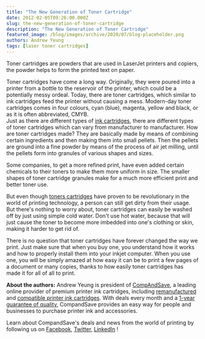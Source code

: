 ```yaml
---
title: "The New Generation of Toner Cartridge"
date: 2012-02-05T09:26:00.000Z
slug: the-new-generation-of-toner-cartridge
description: "The New Generation of Toner Cartridge"
featured_image: /blog/images/archive/2020/07/blog-placeholder.png
authors: Andrew Yeung
tags: [laser toner cartridges]
---
```


Toner cartridges are powders that are used in LaserJet printers and copiers, the powder helps to form the printed text on paper.

Toner cartridges have come a long way. Originally, they were poured into a printer from a bottle to the reservoir of the printer, which could be a potentially messy ordeal. Today, there are toner cartridges, which similar to ink cartridges feed the printer without causing a mess. Modern-day toner cartridges comes in four colours, cyan (blue), magenta, yellow and black, or as it is often abbreviated, CMYB.  
Just as there are different types of [ink cartridges](https://www.compandsave.com/), there are different types of toner cartridges which can vary from manufacturer to manufacturer. How are toner cartridges made? They are basically made by means of combining certain ingredients and then making them into small pellets. Then the pellets are ground into a fine powder by means of the process of air jet milling, until the pellets form into granules of various shapes and sizes.

Some companies, to get a more refined print, have even added certain chemicals to their toners to make them more uniform in size. The smaller shapes of toner cartridge granules make for a much more efficient print and better toner use.

But even though [toners cartridges](https://www.compandsave.com/) have proven to be revolutionary in the world of printing technology, a person can still get dirty from their usage. But there's nothing to worry about, toner cartridges can easily be washed off by just using simple cold water. Don't use hot water, because that will just cause the toner to become more imbedded into one's clothing or skin, making it harder to get rid of.

There is no question that toner cartridges have forever changed the way we print. Just make sure that when you buy one, you understand how it works and how to properly install them into your inkjet computer. When you use one, you will be simply amazed at how easy it can be to print a few pages of a document or many copies, thanks to how easily toner cartridges has made it for all of all to print.

  
**About the authors:** Andrew Yeung is president of [CompAndSave](https://www.compandsave.com/), a leading online provider of premium printer ink cartridges, including [remanufactured](https://www.compandsave.com/help) and [compatible printer ink cartridges](https://www.compandsave.com/help). With deals every month and a [1-year guarantee of quality](https://www.compandsave.com/help), CompandSave provides an easy way for people and businesses to purchase printer ink and accessories.

Learn about CompandSave's deals and news from the world of printing by following us on [Facebook](https://www.facebook.com/compandsave.ink), [Twitter](https://twitter.com/compandsave), [LinkedIn](https://www.linkedin.com) !